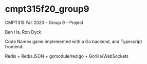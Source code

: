# cmpt315f20_group9
CMPT315 Fall 2020 - Group 9 - Project

Ben Ha, Ron Dyck

Code Names game implemented with a Go backend, and Typescript frontend.

Redis + RedisJSON + gomodule/redigo + Gorilla/WebSockets

